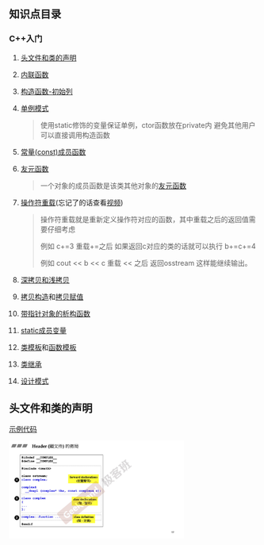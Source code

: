## 知识点目录

### C++入门

1. [头文件和类的声明](#头文件和类的声明)

2. [内联函数](https://github.com/yangsoon/cpptest/blob/master/cpp-part1/complex.h#L11)

3. [构造函数-初始列](https://github.com/yangsoon/cpptest/blob/master/cpp-part1/complex.h#L9)

4. [单例模式](https://github.com/yangsoon/cpptest/blob/master/cpp-part1/Singleton.h)

   > 使用static修饰的变量保证单例，ctor函数放在private内 避免其他用户可以直接调用构造函数

5. [常量(const)成员函数](https://github.com/yangsoon/cpptest/blob/master/cpp-part1/complex.h#L13)

6. [友元函数](https://github.com/yangsoon/cpptest/blob/master/cpp-part1/complex.h#L25)

   > 一个对象的成员函数是该类其他对象的[友元函数](https://github.com/yangsoon/cpptest/blob/master/cpp-part1/complex.h#L18)

7. [操作符重载](https://github.com/yangsoon/cpptest/blob/master/cpp-part1/complex.h#L40)(忘记了的话查看[视频](https://www.bilibili.com/video/BV1aW411H7Xa?p=5))

   > 操作符重载就是重新定义操作符对应的函数，其中重载之后的返回值需要仔细考虑
   >
   > 例如 c+=3 重载+=之后 如果返回c对应的类的话就可以执行 b+=c+=4 
   >
   > 例如 cout << b << c 重载 << 之后 返回osstream 这样能继续输出。

8. [深拷贝和浅拷贝](https://github.com/yangsoon/cpptest/blob/master/cpp-part1/string.h)

9. [拷贝构造](https://github.com/yangsoon/cpptest/blob/master/cpp-part1/string.h#L39)和[拷贝赋值](https://github.com/yangsoon/cpptest/blob/master/cpp-part1/string.h#L50)

10. [带指针对象的析构函数](https://github.com/yangsoon/cpptest/blob/master/cpp-part1/string.h#L68)

11. [static成员变量](https://github.com/yangsoon/cpptest/blob/master/cpp-part1/account.h)

12. [类模板](https://github.com/yangsoon/cpptest/blob/master/cpp-part1/template-com.h)和[函数模板](https://github.com/yangsoon/cpptest/blob/master/cpp-part1/account-test.cpp#L21)

13. [类继承](https://github.com/yangsoon/cpptest/blob/master/cpp-part1/oop-demo.h)

14. [设计模式](https://www.bilibili.com/video/BV1aW411H7Xa?p=13)

## 头文件和类的声明

[示例代码](https://github.com/yangsoon/cpptest/blob/master/cpp-part1/complex.h#L1)

<p align =“center”>
	<img src="../imag/head-class.jpg" width="70%" height="50%" />
</p>

